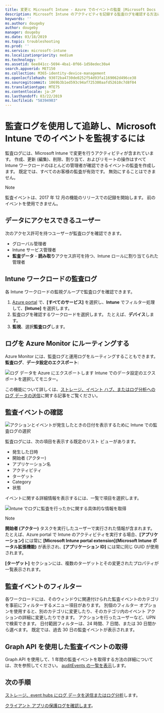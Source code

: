 ```yaml
---
title: 変更と Microsoft Intune - Azure でのイベントの監査 |Microsoft Docs
description: Microsoft Intune のアクティビティを記録する監査ログを確認する方法について説明します。
keywords: ''
ms.author: dougeby
author: dougeby
manager: dougeby
ms.date: 03/18/2019
ms.topic: troubleshooting
ms.prod: ''
ms.service: microsoft-intune
ms.localizationpriority: medium
ms.technology: ''
ms.assetid: 6ee841cc-5694-4ba1-8f66-1d58edec30a4
search.appverid: MET150
ms.collection: M365-identity-device-management
ms.openlocfilehash: 93072ba4730de0252f54d93fa1169062d496ce38
ms.sourcegitcommit: 1069b3b1ed593c94af725300aafd52610c7d8f04
ms.translationtype: MTE75
ms.contentlocale: ja-JP
ms.lasthandoff: 03/22/2019
ms.locfileid: "58394903"
---
```

# <a name="use-audit-logs-to-track-and-monitor-events-in-microsoft-intune"></a>監査ログを使用して追跡し、Microsoft Intune でのイベントを監視するには

監査ログには、Microsoft Intune で変更を行うアクティビティが含まれています。 作成、更新 (編集)、削除、割り当て、およびリモートの操作はすべて Intune ワークロードのほとんどの管理者が確認できるイベントの監査を作成します。 既定では、すべてのお客様の監査が有効です。 無効にすることはできません。

> [!NOTE]
> 監査イベントは、2017 年 12 月の機能のリリースでの記録を開始します。 前のイベントを使用できません。

## <a name="who-can-access-the-data"></a>データにアクセスできるユーザー

次のアクセス許可を持つユーザーが監査ログを確認できます。

- グローバル管理者
- Intune サービス管理者
- **監査データ** - **読み取り**アクセス許可を持つ、Intune ロールに割り当てられた管理者

## <a name="audit-logs-for-intune-workloads"></a>Intune ワークロードの監査ログ

各 Intune ワークロードの監視グループで監査ログを確認できます。

1. [Azure portal](https://portal.azure.com/) で、**[すべてのサービス]** を選択し、**Intune** でフィルター処理して、**[Intune]** を選択します。
2. 監査ログを確認するワークロードを選択します。 たとえば、**デバイス**します。
3. **監視**、選択**監査ログ**します。

## <a name="route-logs-to-azure-monitor"></a>ログを Azure Monitor にルーティングする

Azure Monitor には、監査ログと運用ログをルーティングすることもできます。 **監査ログ**、**データ設定のエクスポート**:

![ログ データを Azure にエクスポートします Intune でのデータ設定のエクスポートを選択してモニター。](./media/audit-logs-export-data-settings.png)

この機能について詳しくは、[ストレージ、イベント ハブ、またはログ分析へのログ データの送信](review-logs-using-azure-monitor.md)に関する記事をご覧ください。

## <a name="review-audit-events"></a>監査イベントの確認

![アクションとイベントが発生したときの日付を表示するために Intune での監査ログの選択](./media/monitor-audit-logs.png "監査ログ")

監査ログには、次の項目を表示する既定のリスト ビューがあります。

- 発生した日時
- 開始者 (アクター)
- アプリケーション名
- アクティビティ
- ターゲット
- Category
- 状態

イベントに関する詳細情報を表示するには、一覧で項目を選択します。

![Intune でログに監査を行ったかに関する具体的な情報を取得](./media/monitor-audit-log-detail.png "監査ログの詳細")

> [!NOTE]
> **開始者 (アクター)** タスクを実行したユーザーで実行された情報が含まれます。 たとえば、Azure portal で Intune のアクティビティを実行する場合、**[アプリケーション]** には常に **[Microsoft Intune portal extension]\(Microsoft Intune ポータル拡張機能\)** が表示され、**[アプリケーション ID]** には常に同じ GUID が使用されます。
> 
> **[ターゲット]** セクションには、複数のターゲットとその変更されたプロパティが一覧表示されます。  

## <a name="filter-audit-events"></a>監査イベントのフィルター

各ワークロードには、そのウィンドウに関連付けられた監査イベントのカテゴリを事前にフィルターするメニュー項目があります。 別個のフィルター オプションを使用すると、別のカテゴリに変更したり、そのカテゴリ内のイベント アクションの詳細に変更したりできます。 アクションを行ったユーザーなど、UPN で検索できます。 日付範囲フィルターは、24 時間、7 日間、または 30 日間から選べます。 既定では、過去 30 日の監査イベントが表示されます。

## <a name="use-graph-api-to-retrieve-audit-events"></a>Graph API を使用した監査イベントの取得

Graph API を使用して、1 年間の監査イベントを取得する方法の詳細については、次を参照してください。 [auditEvents の一覧を表示](https://docs.microsoft.com/graph/api/intune-auditing-auditevent-list?view=graph-rest-1.0)します。

## <a name="next-steps"></a>次の手順

[ストレージ、event hubs にログ データを送信またはログ分析](review-logs-using-azure-monitor.md)します。

[クライアント アプリの保護ログを確認します](app-protection-policy-settings-log.md)。
